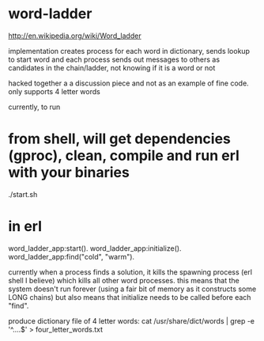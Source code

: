word-ladder
===========

http://en.wikipedia.org/wiki/Word_ladder

implementation creates process for each word in dictionary, sends lookup
to start word and each process sends out messages to others as
candidates in the chain/ladder, not knowing if it is a word or not

hacked together a a discussion piece and not as an example of fine code.
only supports 4 letter words

currently, to run

# from shell, will get dependencies (gproc), clean, compile and run erl with your binaries
./start.sh

# in erl
word_ladder_app:start().
word_ladder_app:initialize().
word_ladder_app:find("cold", "warm").

currently when a process finds a solution, it kills the spawning process
(erl shell I believe) which kills all other word processes.  this means
that the system doesn't run forever (using a fair bit of memory as it
constructs some LONG chains) but also means that initialize needs to be
called before each "find".

produce dictionary file of 4 letter words:
cat /usr/share/dict/words | grep -e '^....$' > four_letter_words.txt
